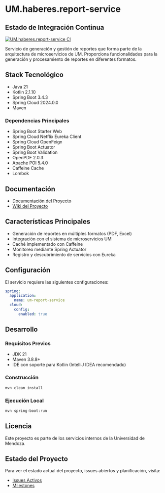 # UM.haberes.report-service

## Estado de Integración Continua

[![UM.haberes.report-service CI](https://github.com/UM-services/UM.haberes.report-service/actions/workflows/maven.yml/badge.svg)](https://github.com/UM-services/UM.haberes.report-service/actions/workflows/maven.yml)

Servicio de generación y gestión de reportes que forma parte de la arquitectura de microservicios de UM. Proporciona funcionalidades para la generación y procesamiento de reportes en diferentes formatos.

## Stack Tecnológico

- Java 21
- Kotlin 2.1.10
- Spring Boot 3.4.3
- Spring Cloud 2024.0.0
- Maven

### Dependencias Principales
- Spring Boot Starter Web
- Spring Cloud Netflix Eureka Client
- Spring Cloud OpenFeign
- Spring Boot Actuator
- Spring Boot Validation
- OpenPDF 2.0.3
- Apache POI 5.4.0
- Caffeine Cache
- Lombok

## Documentación

- [Documentación del Proyecto](https://um-services.github.io/UM.haberes.report-service)
- [Wiki del Proyecto](https://github.com/UM-services/UM.haberes.report-service/wiki)

## Características Principales

- Generación de reportes en múltiples formatos (PDF, Excel)
- Integración con el sistema de microservicios UM
- Caché implementado con Caffeine
- Monitoreo mediante Spring Actuator
- Registro y descubrimiento de servicios con Eureka

## Configuración

El servicio requiere las siguientes configuraciones:

```yaml
spring:
  application:
    name: um-report-service
  cloud:
    config:
      enabled: true
```

## Desarrollo

### Requisitos Previos
- JDK 21
- Maven 3.8.8+
- IDE con soporte para Kotlin (IntelliJ IDEA recomendado)

### Construcción
```bash
mvn clean install
```

### Ejecución Local
```bash
mvn spring-boot:run
```

## Licencia

Este proyecto es parte de los servicios internos de la Universidad de Mendoza.

## Estado del Proyecto

Para ver el estado actual del proyecto, issues abiertos y planificación, visita:
- [Issues Activos](https://github.com/UM-services/um.haberes.report-service/issues)
- [Milestones](https://github.com/UM-services/um.haberes.report-service/milestones)

